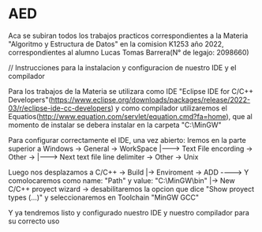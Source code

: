# AED
Aca se subiran todos los trabajos practicos correspondientes a la Materia "Algoritmo y Estructura de Datos" en la comision K1253 año 2022, correspondientes al alumno Lucas Tomas Barrera(N° de legajo: 2098660)


// Instrucciones para la instalacion y configuracion de nuestro IDE y el compilador

Para los trabajos de la Materia se utilizara como IDE "Eclipse IDE for C/C++ Developers"(https://www.eclipse.org/downloads/packages/release/2022-03/r/eclipse-ide-cc-developers) y como compilador utilizaremos el Equatios(http://www.equation.com/servlet/equation.cmd?fa=home), que al momento de instalar se debera instalar en la carpeta "C:\MinGW"

Para configurar correctamente el IDE, una vez abierto:
Iremos en la parte superior a Windows -> General -> WorkSpace
                                                    |---> Text File encording -> Other ->
                                                    |---> Next text file line delimiter -> Other -> Unix

Luego nos desplazamos a C/C++ -> Build 
                                 |-> Enviroment -> ADD ----> Y comolocaremos como name: "Path" y value: "C:\MinGW\bin"                                                                                    |-> New C/C++ proyect wizard -> desabilitaremos la opcion que dice "Show proyect types (...)" y seleccionaremos en Toolchain "MinGW GCC"
                                 
Y ya tendremos listo y configurado nuestro IDE y nuestro compilador para su correcto uso         
